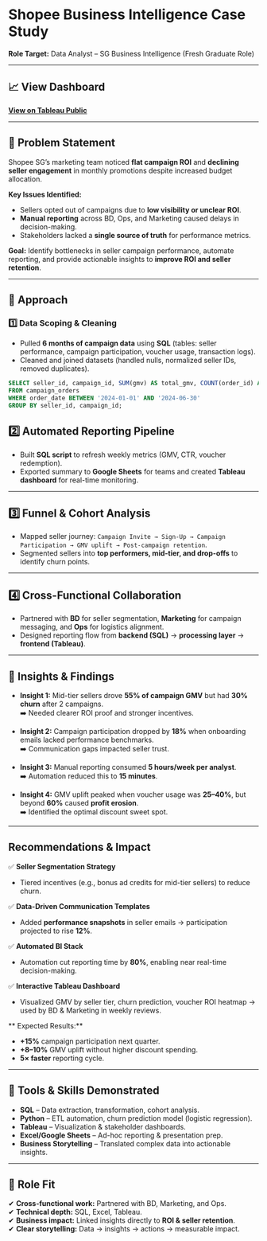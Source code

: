 #  Shopee Business Intelligence Case Study  
**Role Target:** Data Analyst – SG Business Intelligence (Fresh Graduate Role)

---

## 📈 View Dashboard  
 [**View on Tableau Public**](https://public.tableau.com/app/profile/samantha.yoong/vizzes)
 
---

## 🎯 Problem Statement
Shopee SG’s marketing team noticed **flat campaign ROI** and **declining seller engagement** in monthly promotions despite increased budget allocation.  

**Key Issues Identified:**
- Sellers opted out of campaigns due to **low visibility or unclear ROI**.  
- **Manual reporting** across BD, Ops, and Marketing caused delays in decision-making.  
- Stakeholders lacked a **single source of truth** for performance metrics.  

**Goal:** Identify bottlenecks in seller campaign performance, automate reporting, and provide actionable insights to **improve ROI and seller retention**.

---

## 🎯 Approach

### 1️⃣ Data Scoping & Cleaning
- Pulled **6 months of campaign data** using **SQL** (tables: seller performance, campaign participation, voucher usage, transaction logs).  
- Cleaned and joined datasets (handled nulls, normalized seller IDs, removed duplicates).  

```sql
SELECT seller_id, campaign_id, SUM(gmv) AS total_gmv, COUNT(order_id) AS orders
FROM campaign_orders
WHERE order_date BETWEEN '2024-01-01' AND '2024-06-30'
GROUP BY seller_id, campaign_id;
```
##  2️⃣ Automated Reporting Pipeline
- Built **SQL script** to refresh weekly metrics (GMV, CTR, voucher redemption).  
- Exported summary to **Google Sheets** for teams and created **Tableau dashboard** for real-time monitoring.  

---

##  3️⃣ Funnel & Cohort Analysis
- Mapped seller journey: `Campaign Invite → Sign-Up → Campaign Participation → GMV uplift → Post-campaign retention`.  
- Segmented sellers into **top performers, mid-tier, and drop-offs** to identify churn points.  

---

##  4️⃣ Cross-Functional Collaboration
- Partnered with **BD** for seller segmentation, **Marketing** for campaign messaging, and **Ops** for logistics alignment.  
- Designed reporting flow from **backend (SQL)** → **processing layer** → **frontend (Tableau)**.  

---

## 🎯 Insights & Findings
- **Insight 1:** Mid-tier sellers drove **55% of campaign GMV** but had **30% churn** after 2 campaigns.  
  ➡️ Needed clearer ROI proof and stronger incentives.  

- **Insight 2:** Campaign participation dropped by **18%** when onboarding emails lacked performance benchmarks.  
  ➡️ Communication gaps impacted seller trust.  

- **Insight 3:** Manual reporting consumed **5 hours/week per analyst**.  
  ➡️ Automation reduced this to **15 minutes**.  

- **Insight 4:** GMV uplift peaked when voucher usage was **25–40%**, but beyond **60%** caused **profit erosion**.  
  ➡️ Identified the optimal discount sweet spot.  

---

##  Recommendations & Impact
✅ **Seller Segmentation Strategy**  
- Tiered incentives (e.g., bonus ad credits for mid-tier sellers) to reduce churn.  

✅ **Data-Driven Communication Templates**  
- Added **performance snapshots** in seller emails → participation projected to rise **12%**.  

✅ **Automated BI Stack**  
- Automation cut reporting time by **80%**, enabling near real-time decision-making.  

✅ **Interactive Tableau Dashboard**  
- Visualized GMV by seller tier, churn prediction, voucher ROI heatmap → used by BD & Marketing in weekly reviews.  

** Expected Results:**
- **+15%** campaign participation next quarter.  
- **+8–10%** GMV uplift without higher discount spending.  
- **5× faster** reporting cycle.  

---

## 🎯 Tools & Skills Demonstrated
- **SQL** – Data extraction, transformation, cohort analysis.  
- **Python** – ETL automation, churn prediction model (logistic regression).  
- **Tableau** – Visualization & stakeholder dashboards.  
- **Excel/Google Sheets** – Ad-hoc reporting & presentation prep.  
- **Business Storytelling** – Translated complex data into actionable insights.  

---

## 🎯 Role Fit
✔ **Cross-functional work:** Partnered with BD, Marketing, and Ops.  
✔ **Technical depth:** SQL, Excel, Tableau.  
✔ **Business impact:** Linked insights directly to **ROI & seller retention**.  
✔ **Clear storytelling:** Data → insights → actions → measurable impact.  
